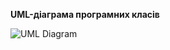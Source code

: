 **UML-діаграма програмних класів**

![UML Diagram](https://github.com/oleksandrblazhko/ai-212-socheslo/assets/101970415/af6df254-d6a1-4042-b2d5-afcbff82e5ba)
